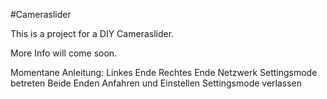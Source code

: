 #Cameraslider


This is a project for a DIY Cameraslider.

More Info will come soon.

Momentane Anleitung:
Linkes Ende
Rechtes Ende
Netzwerk
Settingsmode betreten
Beide Enden Anfahren und Einstellen
Settingsmode verlassen
